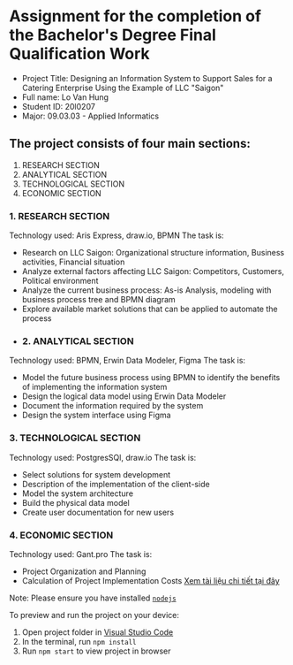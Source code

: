 
  # Assignment for the completion of the Bachelor's Degree Final Qualification Work
  + Project Title: Designing an Information System to Support Sales for a Catering Enterprise Using the Example of LLC "Saigon"
  + Full name: Lo Van Hung
  + Student ID: 20l0207
  + Major: 09.03.03 - Applied Informatics
  ## The project consists of four main sections:
  1. RESEARCH SECTION
  2. ANALYTICAL SECTION
  3. TECHNOLOGICAL SECTION
  4. ECONOMIC SECTION
  ### 1. RESEARCH SECTION
  Technology used: Aris Express, draw.io, BPMN
  The task is:
  + Research on LLC Saigon: Organizational structure information, Business activities, Financial situation
  + Analyze external factors affecting LLC Saigon: Competitors, Customers, Political environment
  + Analyze the current business process: As-is Analysis, modeling with business process tree and BPMN diagram
  + Explore available market solutions that can be applied to automate the process
  + ### 2. ANALYTICAL SECTION
  Technology used: BPMN, Erwin Data Modeler, Figma
  The task is:
  + Model the future business process using BPMN to identify the benefits of implementing the information system
  + Design the logical data model using Erwin Data Modeler
  + Document the information required by the system
  + Design the system interface using Figma
  ### 3. TECHNOLOGICAL SECTION
  Technology used: PostgresSQl, draw.io
  The task is:
  + Select solutions for system development
  + Description of the implementation of the client-side
  + Model the system architecture
  + Build the physical data model
  + Create user documentation for new users
 ### 4. ECONOMIC SECTION
 Technology used: Gant.pro
 The task is: 
 + Project Organization and Planning
 + Calculation of Project Implementation Costs
[Xem tài liệu chi tiết tại đây](https://github.com/user/repository/blob/main/tenfile.pdf)


  Note: Please ensure you have installed <code><a href="https://nodejs.org/en/download/">nodejs</a></code>

  To preview and run the project on your device:
  1) Open project folder in <a href="https://code.visualstudio.com/download">Visual Studio Code</a>
  2) In the terminal, run `npm install`
  3) Run `npm start` to view project in browser
  
